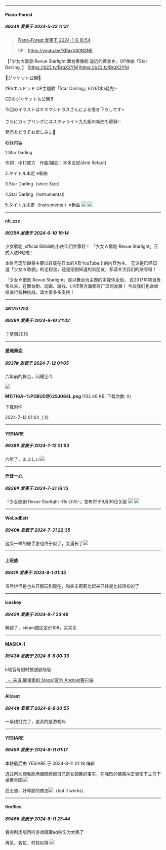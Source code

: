 ﻿*****

####  Piano-Forest  
##### 8934#       发表于 2024-5-22 11:31

<blockquote><a href="httphttps://bbs.saraba1st.com/2b/forum.php?mod=redirect&amp;goto=findpost&amp;pid=63554463&amp;ptid=1499843" target="_blank">Piano-Forest 发表于 2024-1-6 16:54</a>

OP：https://youtu.be/XRaxV40NSNE</blockquote>
【「少女☆歌剧 Revue Starlight 舞台奏像剧 遥远的黄金乡」OP单曲「Star Darling」】 
[https://b23.tv/BrqX2YN](https://b23.tv/BrqX2YN)

🦒ジャケット公開🦒

#RSエルドラド OP主題歌「Star Darling」6/26(水)発売✨

CDのジャケットも公開❣

今回のイラストはキネマシトラスさんによる描き下ろしです⭐

さらにカップリングにはスタァライト九九組の新曲も収録✨

発売をどうぞお楽しみに🍅

収録内容

1.Star Darling

作詞：中村彼方　作曲/編曲：本多友紀(Arte Refact)

2.タイトル未定 ※新曲

3.Star Darling（short Size）

4.Star Darling（Instrumental）

5.タイトル未定（Instrumental）※新曲
<img src="https://p.sda1.dev/17/80c5d68bcf196c6ef92d22667b5c14d6/20240522_112632.jpg" referrerpolicy="no-referrer">
<img src="https://p.sda1.dev/17/ba2a31474ec71971b8e34690082b9e92/20240522_112626.jpg" referrerpolicy="no-referrer">

*****

####  nh_zzz  
##### 8935#       发表于 2024-6-10 19:14

少女歌剧_official
Bilibili的小伙伴们大家好！
「少女☆歌剧 Revue Starlight」正式入驻B站啦！

本账号现阶段将主要以转载在日本的X及YouTube上的内容为主。
无论是已经知道「少女☆歌剧」的老粉丝，还是刚刚知道的新朋友，都请关注我们的账号哦！

「少女☆歌剧 Revue Starlight」是以舞台为主题的多媒体企划，
自2017年项目发布以来，在舞台剧、动画、游戏、LIVE等方面都有广泛的发展！
今后我们也会继续进行各种挑战，请大家多多支持！


*****

####  461757753  
##### 8936#       发表于 2024-6-10 21:42

？梦回2018

*****

####  愛城華恋  
##### 8937#       发表于 2024-7-12 01:05

六年前的舞台，闪耀至今

<img src="https://img.saraba1st.com/forum/202407/12/010438wtqigiqm2umd6wq4.png" referrerpolicy="no-referrer">

<strong>M1}7)6A~%POBUD@}2SJ064L.png</strong> (102.46 KB, 下载次数: 0)

下载附件

2024-7-12 01:04 上传


*****

####  YESIARE  
##### 8938#       发表于 2024-7-12 01:53

六年了，まぶしい<img src="https://static.saraba1st.com/image/smiley/face2017/018.png" referrerpolicy="no-referrer">

*****

####  仟音一心  
##### 8939#       发表于 2024-7-31 16:13

『少女歌剧 Revue Starlight -Re LIVE-』宣布将于9月30日关服
<img src="https://s3.bmp.ovh/imgs/2024/07/31/d0e2cfa65d68c0ec.png" referrerpolicy="no-referrer">
<img src="https://s3.bmp.ovh/imgs/2024/07/31/3caacbb2fb8e1dcf.png" referrerpolicy="no-referrer">


*****

####  WoLodEstt  
##### 8940#       发表于 2024-7-31 22:35

这屎一样的破手游也终于似了，太漫长了<img src="https://static.saraba1st.com/image/smiley/face2017/151.png" referrerpolicy="no-referrer">


*****

####  上班族  
##### 8941#       发表于 2024-8-1 01:35

虽然烂但是也从开服玩到现在，和突击莉莉比起来已经是比较轻松的了

*****

####  iceskey  
##### 8942#       发表于 2024-8-7 23:48

解锁了，steam国区定价108，买买买


*****

####  MASKA-1  
##### 8943#       发表于 2024-8-8 00:36

b站官号限时放送剧场版

[  -- 来自 能搜索的 Stage1官方 Android客户端](https://www.coolapk.com/apk/140634)


*****

####  Alicest  
##### 8944#       发表于 2024-8-8 00:55

一条线打完了，这真的是游戏吗

*****

####  YESIARE  
##### 8945#       发表于 2024-8-11 01:17

 本帖最后由 YESIARE 于 2024-8-11 01:19 编辑 

透过再次观看剧场版回想起自己是长颈鹿的事实，在强烈的情感冲击驱使下立马下单黄金国<img src="https://static.saraba1st.com/image/smiley/face2017/018.png" referrerpolicy="no-referrer">

武士道，好卑鄙的商法<img src="https://static.saraba1st.com/image/smiley/face2017/018.png" referrerpolicy="no-referrer">（but it works）


*****

####  fireflies  
##### 8946#       发表于 2024-8-11 23:44

看完剧场版再听游戏隐藏ed杀伤力太强了

再见，各位，前程似锦
<img src="https://static.saraba1st.com/image/smiley/face2017/139.png" referrerpolicy="no-referrer">

